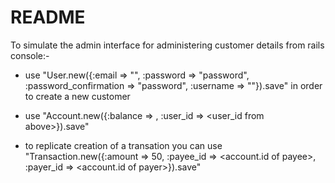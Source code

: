# README

To simulate the admin interface for administering customer details from rails console:-

- use "User.new({:email => "<valid-email address>", :password => "password", :password_confirmation => "password", :username => "<users name>"}).save" in order to create a new customer

- use "Account.new({:balance => <amount>, :user_id => <user_id from above>}).save"

- to replicate creation of a transation you can use
	"Transaction.new({:amount => 50, :payee_id => <account.id of payee>, :payer_id => <account.id of payer>}).save"